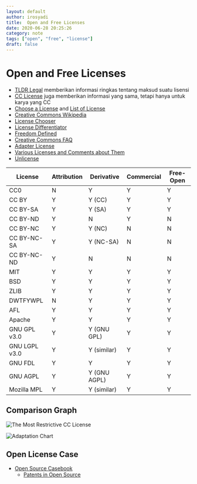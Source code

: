 ```yaml
---
layout: default
author: irosyadi
title:  Open and Free Licenses
date: 2020-06-28 20:25:26
category: note
tags: ["open", "free", "license"]
draft: false
---
```


# Open and Free Licenses

- [TLDR Legal](https://tldrlegal.com) memberikan informasi ringkas tentang maksud suatu lisensi
- [CC License](https://creativecommons.org/licenses/) juga memberikan informasi yang sama, tetapi hanya untuk karya yang CC
- [Choose a License](https://choosealicense.com/appendix/) and [List of License](https://choosealicense.com/licenses/)
- [Creative Commons Wikipedia](https://en.wikipedia.org/wiki/Creative_Commons_license)
- [License Chooser](https://three.org/openart/license_chooser/)
- [License Differentiator](https://oss-watch.ac.uk/apps/licdiff/)
- [Freedom Defined](https://freedomdefined.org/Licenses)
- [Creative Commons FAQ](https://creativecommons.org/faq/)
- [Adapter License](https://discourse.col.org/t/if-i-derive-or-adapt-material-offered-under-a-creative-commons-license-which-cc-license-s-can-i-use/160)
- [Various Licenses and Comments about Them](https://www.gnu.org/licenses/license-list.html#FreeDocumentationLicenses)
- [Unlicense](https://unlicense.org/)


|    License    | Attribution |  Derivative  | Commercial | Free-Open |
| ------------- | ----------- | ------------ | ---------- | --------- |
| CC0           | N           | Y            | Y          | Y         |
| CC BY         | Y           | Y (CC)       | Y          | Y         |
| CC BY-SA      | Y           | Y (SA)       | Y          | Y         |
| CC BY-ND      | Y           | N            | Y          | N         |
| CC BY-NC      | Y           | Y (NC)       | N          | N         |
| CC BY-NC-SA   | Y           | Y (NC-SA)    | N          | N         |
| CC BY-NC-ND   | Y           | N            | N          | N         |
| MIT           | Y           | Y            | Y          | Y         |
| BSD           | Y           | Y            | Y          | Y         |
| ZLIB          | Y           | Y            | Y          | Y         |
| DWTFYWPL      | N           | Y            | Y          | Y         |
| AFL           | Y           | Y            | Y          | Y         |
| Apache        | Y           | Y            | Y          | Y         |
| GNU GPL v3.0  | Y           | Y (GNU GPL)  | Y          | Y         |
| GNU LGPL v3.0 | Y           | Y (similar)  | Y          | Y         |
| GNU FDL       | Y           | Y            | Y          | Y         |
| GNU AGPL      | Y           | Y (GNU AGPL) | Y          | Y         |
| Mozilla MPL   | Y           | Y (similar)  | Y          | Y         |



## Comparison Graph
![The Most Restrictive CC License](https://aws1.discourse-cdn.com/business6/uploads/col1/optimized/1X/49bebbf940fcd713a1b76d10aeb127f595a84615_2_690x372.PNG)

![Adaptation Chart](https://aws1.discourse-cdn.com/business6/uploads/col1/optimized/1X/c3f2821a0cafc2a299cfdf46d65805dcc71fb995_2_690x224.png)


## Open License Case
- [Open Source Casebook](https://google.github.io/opencasebook/)
    - [Patents in Open Source](https://google.github.io/opencasebook/patents/)
